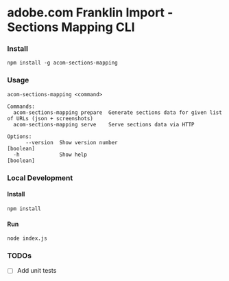 adobe.com Franklin Import - Sections Mapping CLI
===

### Install

```
npm install -g acom-sections-mapping
```

### Usage

```
acom-sections-mapping <command>

Commands:
  acom-sections-mapping prepare  Generate sections data for given list of URLs (json + screenshots)
  acom-sections-mapping serve    Serve sections data via HTTP

Options:
      --version  Show version number                                                                                                                                                                                                     [boolean]
  -h             Show help                                                                                                                                                                                                               [boolean]
```


### Local Development

#### Install

```
npm install
```

#### Run

```
node index.js
```
### TODOs

* [ ] Add unit tests

